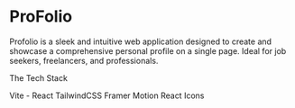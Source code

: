 # ProFolio

Profolio is a sleek and intuitive web application designed to create and showcase a comprehensive personal profile on a single page. Ideal for job seekers, freelancers, and professionals.

The Tech Stack

Vite - React
TailwindCSS
Framer Motion
React Icons
